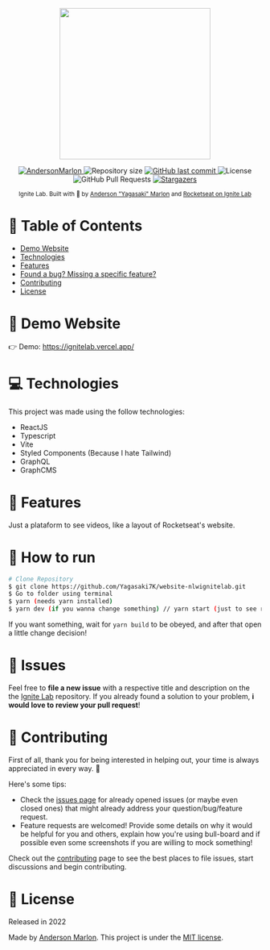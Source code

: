 <p align="center">
   <img src="https://github.com/Yagasaki7K/website-nlwignitelab/blob/master/public/Logo.png" width="300"/>
</p>

<p align="center">
   <a href="https://www.linkedin.com/in/andersonmarlon/">
      <img alt="AndersonMarlon" src="https://img.shields.io/badge/-AndersonMarlon-7159c1?style=flat&logo=Linkedin&logoColor=white" />
   </a>
  <img alt="Repository size" src="https://img.shields.io/github/repo-size/Yagasaki7K/website-nlwignitelab?color=7159c1">

  <a href="https://github.com/Yagasaki7K/website-nlwignitelab/commits/master">
    <img alt="GitHub last commit" src="https://img.shields.io/github/last-commit/Yagasaki7K/website-nlwignitelab?color=7159c1">
  </a>
  <img alt="License" src="https://img.shields.io/badge/license-MIT-7159c1">
  <img alt="GitHub Pull Requests" src="https://img.shields.io/github/issues-pr/Yagasaki7K/website-nlwignitelab?color=7159c1" />
  <a href="https://github.com/Yagasaki7K/website-nlwignitelab/stargazers">
    <img alt="Stargazers" src="https://img.shields.io/github/stars/Yagasaki7K/website-nlwignitelab?color=7159c1&logo=github">
  </a>
</p>

<div align="center">
  <sub>Ignite Lab. Built with 💜 by
    <a href="https://github.com/Yagasaki7K">Anderson "Yagasaki" Marlon</a> and
    <a href="https://rocketseat.com.br/" target="_blank">
      Rocketseat on Ignite Lab
    </a>
  </sub>
</div>

# 📌 Table of Contents

* [Demo Website](#eyes-demo-website)
* [Technologies](#computer-technologies)
* [Features](#rocket-features)
* [Found a bug? Missing a specific feature?](#bug-issues)
* [Contributing](#tada-contributing)
* [License](#closed_book-license)

# 👀 Demo Website

👉  Demo: https://ignitelab.vercel.app/

# 💻 Technologies

This project was made using the follow technologies:

* ReactJS
* Typescript
* Vite
* Styled Components (Because I hate Tailwind)
* GraphQL
* GraphCMS

# 🚀 Features

Just a plataform to see videos, like a layout of Rocketseat's website.

# 🚧 How to run

```bash
# Clone Repository
$ git clone https://github.com/Yagasaki7K/website-nlwignitelab.git
$ Go to folder using terminal
$ yarn (needs yarn installed)
$ yarn dev (if you wanna change something) // yarn start (just to see running)
```

If you want something, wait for `yarn build` to be obeyed, and after that open a little change decision!

# 🐛 Issues

Feel free to **file a new issue** with a respective title and description on the the [Ignite Lab](https://github.com/Yagasaki7K/website-nlwignitelab/issues) repository. If you already found a solution to your problem, **i would love to review your pull request**!

# 🎉 Contributing

First of all, thank you for being interested in helping out, your time is always appreciated in every way. :100:

Here's some tips:

* Check the [issues page](https://github.com/Yagasaki7K/website-nlwignitelab/issues) for already opened issues (or maybe even closed ones) that might already address your question/bug/feature request.
* Feature requests are welcomed! Provide some details on why it would be helpful for you and others, explain how you're using bull-board and if possible even some screenshots if you are willing to mock something!

Check out the [contributing](./CONTRIBUTING.md) page to see the best places to file issues, start discussions and begin contributing.

# 📕 License

Released in 2022

Made by [Anderson Marlon](https://github.com/Yagasaki7K).
This project is under the [MIT license](./LICENSE).
